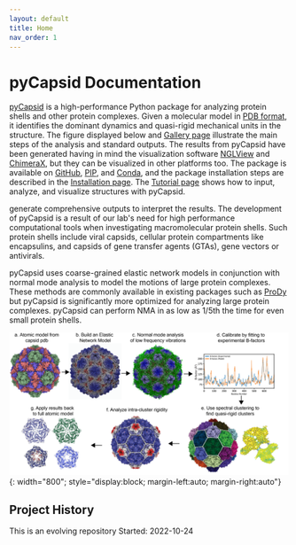 ```yaml
---
layout: default
title: Home
nav_order: 1
---
```


# pyCapsid Documentation

[pyCapsid](https://github.com/luquelab/pyCapsid) is a high-performance Python package for analyzing protein shells and other protein complexes. Given a molecular model in [PDB format](https://pdb101.rcsb.org/learn/guide-to-understanding-pdb-data/introduction), it identifies the dominant dynamics and quasi-rigid mechanical units in the structure. The figure displayed below and [Gallery page](https://luquelab.github.io/pyCapsid/gallery/) illustrate the main steps of the analysis and standard outputs. The results from pyCapsid have been generated having in mind the visualization software [NGLView](http://nglviewer.org/nglview/latest/) and [ChimeraX](https://www.cgl.ucsf.edu/chimerax/), but they can be visualized in other platforms too. The package is available on [GitHub](https://github.com/luquelab/pyCapsid), [PIP](https://pypi.org/project/pyCapsid/), and [Conda](https://anaconda.org/luque_lab/pycapsid), and the package installation steps are described in the [Installation page](https://luquelab.github.io/pyCapsid/installation/). The [Tutorial page](https://luquelab.github.io/pyCapsid/tutorial/) shows how to input, analyze, and visualize structures with pyCapsid.


generate comprehensive outputs to interpret the results. The development of pyCapsid is a result of our lab's need for
high performance computational tools when investigating macromolecular protein shells. Such protein shells include viral capsids, cellular 
protein compartments like encapsulins, and capsids of gene transfer agents (GTAs), gene vectors or antivirals.

pyCapsid uses coarse-grained elastic network models in conjunction with normal mode analysis to model the motions of large 
protein complexes. These methods are commonly available in existing packages such as [ProDy](http://prody.csb.pitt.edu/)
but pyCapsid is significantly more optimized for analyzing large protein complexes. pyCapsid can perform NMA in as low as
1/5th the time for even small protein shells.

![myimg](figure_process_overview_07_13_CB.png){: width="800"; style="display:block; margin-left:auto; margin-right:auto"}

## Project History
This is an evolving repository
Started: 2022-10-24
